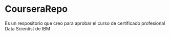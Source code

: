 # CourseraRepo
Es un respositorio que creo para aprobar el curso de certificado profesional Data Scientist de IBM
